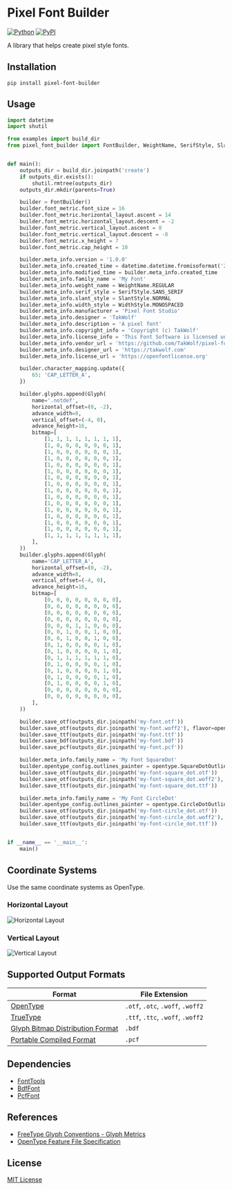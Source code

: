 # Pixel Font Builder

[![Python](https://img.shields.io/badge/python-3.12-brightgreen)](https://www.python.org)
[![PyPI](https://img.shields.io/pypi/v/pixel-font-builder)](https://pypi.org/project/pixel-font-builder/)

A library that helps create pixel style fonts.

## Installation

```shell
pip install pixel-font-builder
```

## Usage

```python
import datetime
import shutil

from examples import build_dir
from pixel_font_builder import FontBuilder, WeightName, SerifStyle, SlantStyle, WidthStyle, Glyph, opentype


def main():
    outputs_dir = build_dir.joinpath('create')
    if outputs_dir.exists():
        shutil.rmtree(outputs_dir)
    outputs_dir.mkdir(parents=True)

    builder = FontBuilder()
    builder.font_metric.font_size = 16
    builder.font_metric.horizontal_layout.ascent = 14
    builder.font_metric.horizontal_layout.descent = -2
    builder.font_metric.vertical_layout.ascent = 8
    builder.font_metric.vertical_layout.descent = -8
    builder.font_metric.x_height = 7
    builder.font_metric.cap_height = 10

    builder.meta_info.version = '1.0.0'
    builder.meta_info.created_time = datetime.datetime.fromisoformat('2024-01-01T00:00:00Z')
    builder.meta_info.modified_time = builder.meta_info.created_time
    builder.meta_info.family_name = 'My Font'
    builder.meta_info.weight_name = WeightName.REGULAR
    builder.meta_info.serif_style = SerifStyle.SANS_SERIF
    builder.meta_info.slant_style = SlantStyle.NORMAL
    builder.meta_info.width_style = WidthStyle.MONOSPACED
    builder.meta_info.manufacturer = 'Pixel Font Studio'
    builder.meta_info.designer = 'TakWolf'
    builder.meta_info.description = 'A pixel font'
    builder.meta_info.copyright_info = 'Copyright (c) TakWolf'
    builder.meta_info.license_info = 'This Font Software is licensed under the SIL Open Font License, Version 1.1'
    builder.meta_info.vendor_url = 'https://github.com/TakWolf/pixel-font-builder'
    builder.meta_info.designer_url = 'https://takwolf.com'
    builder.meta_info.license_url = 'https://openfontlicense.org'

    builder.character_mapping.update({
        65: 'CAP_LETTER_A',
    })

    builder.glyphs.append(Glyph(
        name='.notdef',
        horizontal_offset=(0, -2),
        advance_width=8,
        vertical_offset=(-4, 0),
        advance_height=16,
        bitmap=[
            [1, 1, 1, 1, 1, 1, 1, 1],
            [1, 0, 0, 0, 0, 0, 0, 1],
            [1, 0, 0, 0, 0, 0, 0, 1],
            [1, 0, 0, 0, 0, 0, 0, 1],
            [1, 0, 0, 0, 0, 0, 0, 1],
            [1, 0, 0, 0, 0, 0, 0, 1],
            [1, 0, 0, 0, 0, 0, 0, 1],
            [1, 0, 0, 0, 0, 0, 0, 1],
            [1, 0, 0, 0, 0, 0, 0, 1],
            [1, 0, 0, 0, 0, 0, 0, 1],
            [1, 0, 0, 0, 0, 0, 0, 1],
            [1, 0, 0, 0, 0, 0, 0, 1],
            [1, 0, 0, 0, 0, 0, 0, 1],
            [1, 0, 0, 0, 0, 0, 0, 1],
            [1, 0, 0, 0, 0, 0, 0, 1],
            [1, 1, 1, 1, 1, 1, 1, 1],
        ],
    ))
    builder.glyphs.append(Glyph(
        name='CAP_LETTER_A',
        horizontal_offset=(0, -2),
        advance_width=8,
        vertical_offset=(-4, 0),
        advance_height=16,
        bitmap=[
            [0, 0, 0, 0, 0, 0, 0, 0],
            [0, 0, 0, 0, 0, 0, 0, 0],
            [0, 0, 0, 0, 0, 0, 0, 0],
            [0, 0, 0, 0, 0, 0, 0, 0],
            [0, 0, 0, 1, 1, 0, 0, 0],
            [0, 0, 1, 0, 0, 1, 0, 0],
            [0, 0, 1, 0, 0, 1, 0, 0],
            [0, 1, 0, 0, 0, 0, 1, 0],
            [0, 1, 0, 0, 0, 0, 1, 0],
            [0, 1, 1, 1, 1, 1, 1, 0],
            [0, 1, 0, 0, 0, 0, 1, 0],
            [0, 1, 0, 0, 0, 0, 1, 0],
            [0, 1, 0, 0, 0, 0, 1, 0],
            [0, 1, 0, 0, 0, 0, 1, 0],
            [0, 0, 0, 0, 0, 0, 0, 0],
            [0, 0, 0, 0, 0, 0, 0, 0],
        ],
    ))

    builder.save_otf(outputs_dir.joinpath('my-font.otf'))
    builder.save_otf(outputs_dir.joinpath('my-font.woff2'), flavor=opentype.Flavor.WOFF2)
    builder.save_ttf(outputs_dir.joinpath('my-font.ttf'))
    builder.save_bdf(outputs_dir.joinpath('my-font.bdf'))
    builder.save_pcf(outputs_dir.joinpath('my-font.pcf'))

    builder.meta_info.family_name = 'My Font SquareDot'
    builder.opentype_config.outlines_painter = opentype.SquareDotOutlinesPainter()
    builder.save_otf(outputs_dir.joinpath('my-font-square_dot.otf'))
    builder.save_otf(outputs_dir.joinpath('my-font-square_dot.woff2'), flavor=opentype.Flavor.WOFF2)
    builder.save_ttf(outputs_dir.joinpath('my-font-square_dot.ttf'))

    builder.meta_info.family_name = 'My Font CircleDot'
    builder.opentype_config.outlines_painter = opentype.CircleDotOutlinesPainter()
    builder.save_otf(outputs_dir.joinpath('my-font-circle_dot.otf'))
    builder.save_otf(outputs_dir.joinpath('my-font-circle_dot.woff2'), flavor=opentype.Flavor.WOFF2)
    builder.save_ttf(outputs_dir.joinpath('my-font-circle_dot.ttf'))


if __name__ == '__main__':
    main()
```

## Coordinate Systems

Use the same coordinate systems as OpenType.

### Horizontal Layout

![Horizontal Layout](https://freetype.org/freetype2/docs/glyphs/glyph-metrics-3.svg)

### Vertical Layout

![Vertical Layout](https://freetype.org/freetype2/docs/glyphs/glyph-metrics-4.svg)

## Supported Output Formats

| Format | File Extension |
|---|---|
| [OpenType](https://learn.microsoft.com/en-us/typography/opentype/) | `.otf`, `.otc`, `.woff`, `.woff2` |
| [TrueType](https://learn.microsoft.com/en-us/typography/truetype/) | `.ttf`, `.ttc`, `.woff`, `.woff2` |
| [Glyph Bitmap Distribution Format](https://en.wikipedia.org/wiki/Glyph_Bitmap_Distribution_Format) | `.bdf` |
| [Portable Compiled Format](https://en.wikipedia.org/wiki/Portable_Compiled_Format) | `.pcf` |

## Dependencies

- [FontTools](https://github.com/fonttools/fonttools)
- [BdfFont](https://github.com/TakWolf/bdffont)
- [PcfFont](https://github.com/TakWolf/pcffont)

## References

- [FreeType Glyph Conventions - Glyph Metrics](https://freetype.org/freetype2/docs/glyphs/glyphs-3.html)
- [OpenType Feature File Specification](https://adobe-type-tools.github.io/afdko/OpenTypeFeatureFileSpecification.html)

## License

[MIT License](LICENSE)

